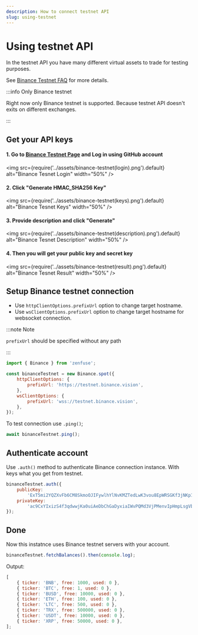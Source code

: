 ```yaml
---
description: How to connect testnet API
slug: using-testnet
---
```


# Using testnet API

In the testnet API you have many different virtual assets to trade for testing purposes.

See [Binance Testnet FAQ](https://testnet.binance.vision/#:~:text=See%20older%20changes-,F.A.Q.,-How%20can%20I) for more details.

:::info Only Binance testnet

Right now only Binance testnet is supported.
Because testnet API doesn't exits on different exchanges.

:::

## Get your API keys

#### 1. Go to [Binance Testnet Page](https://testnet.binance.vision/) and Log in using GitHub account

<img
src={require('../assets/binance-testnet(login).png').default}
alt="Binance Tesnet Login"
width="50%"
/>

#### 2. Click "Generate HMAC_SHA256 Key"

<img
src={require('../assets/binance-testnet(keys).png').default}
alt="Binance Tesnet Keys"
width="50%"
/>

#### 3. Provide description and click "Generate"

<img
src={require('../assets/binance-testnet(description).png').default}
alt="Binance Tesnet Description"
width="50%"
/>

#### 4. Then you will get your public key and secret key

<img
src={require('../assets/binance-testnet(result).png').default}
alt="Binance Tesnet Result"
width="50%"
/>

## Setup Binance testnet connection

-   Use `httpClientOptions.prefixUrl` option to change target hostname.
-   Use `wsClientOptions.prefixUrl` option to change target hostname for websocket connection.

:::note Note

`prefixUrl` should be specified without any path

:::

```js
import { Binance } from 'zenfuse';

const binanceTestnet = new Binance.spot({
    httpClientOptions: {
        prefixUrl: 'https://testnet.binance.vision',
    },
    wsClientOptions: {
        prefixUrl: 'wss://testnet.binance.vision',
    },
});
```

To test connection use `.ping()`;

```js
await binanceTestnet.ping();
```

## Authenticate account

Use `.auth()` method to authenticate Binance connection instance. With keys what you get from testnet.

```js
binanceTestnet.auth({
    publicKey:
        'ExT5mi2YQZXvFb6CM8SkmoOJIFywlhYlNvKMZTedLwK3vou8EpWRSGKf3jNKp13l',
    privateKey:
        'ac9CxYIxizS4f3qdwwjKa0uiAeDbChGaDyxiaIWvPQMd3VjPMenvIpHmpLsgVbCx',
});
```

## Done

Now this instatnce uses Binance testnet servers with your account.

```js
binanceTestnet.fetchBalances().then(console.log);
```

Output:

```js
[
    { ticker: 'BNB', free: 1000, used: 0 },
    { ticker: 'BTC', free: 1, used: 0 },
    { ticker: 'BUSD', free: 10000, used: 0 },
    { ticker: 'ETH', free: 100, used: 0 },
    { ticker: 'LTC', free: 500, used: 0 },
    { ticker: 'TRX', free: 500000, used: 0 },
    { ticker: 'USDT', free: 10000, used: 0 },
    { ticker: 'XRP', free: 50000, used: 0 },
];
```
